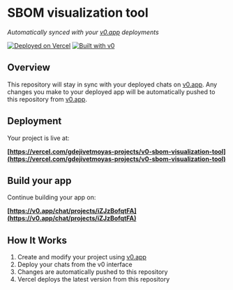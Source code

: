 # SBOM visualization tool

*Automatically synced with your [v0.app](https://v0.app) deployments*

[![Deployed on Vercel](https://img.shields.io/badge/Deployed%20on-Vercel-black?style=for-the-badge&logo=vercel)](https://vercel.com/gdejivetmoyas-projects/v0-sbom-visualization-tool)
[![Built with v0](https://img.shields.io/badge/Built%20with-v0.app-black?style=for-the-badge)](https://v0.app/chat/projects/iZJzBofqtFA)

## Overview

This repository will stay in sync with your deployed chats on [v0.app](https://v0.app).
Any changes you make to your deployed app will be automatically pushed to this repository from [v0.app](https://v0.app).

## Deployment

Your project is live at:

**[https://vercel.com/gdejivetmoyas-projects/v0-sbom-visualization-tool](https://vercel.com/gdejivetmoyas-projects/v0-sbom-visualization-tool)**

## Build your app

Continue building your app on:

**[https://v0.app/chat/projects/iZJzBofqtFA](https://v0.app/chat/projects/iZJzBofqtFA)**

## How It Works

1. Create and modify your project using [v0.app](https://v0.app)
2. Deploy your chats from the v0 interface
3. Changes are automatically pushed to this repository
4. Vercel deploys the latest version from this repository